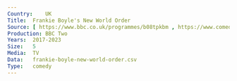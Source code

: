```yaml
---
Country:	UK
Title:	Frankie Boyle's New World Order
Source:	[ https://www.bbc.co.uk/programmes/b08tpkbm , https://www.comedy.co.uk/tv/frankie_boyle_new_world_order/ ]
Production:	BBC Two
Years:	2017-2023
Size:	5
Media:	TV
Data:	frankie-boyle-new-world-order.csv
Type:	comedy
---
```

